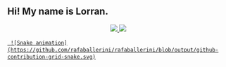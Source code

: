 ## Hi! My name is Lorran.

<div align="center">
  <a href="https://github.com/lorranprt">
  <img height="180em" src="https://github-readme-stats.vercel.app/api?username=rafaballerini&show_icons=true&theme=dracula&include_all_commits=true&count_private=true"/>
  <img height="180em" src="https://github-readme-stats.vercel.app/api/top-langs/?username=rafaballerini&layout=compact&langs_count=7&theme=dracula"/>
</div>
  
  </div>
  
     ![Snake animation](https://github.com/rafaballerini/rafaballerini/blob/output/github-contribution-grid-snake.svg)
   
   </div>
